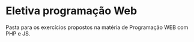 # Eletiva programação Web
Pasta para os exercícios propostos na matéria de Programação WEB com PHP e JS.
